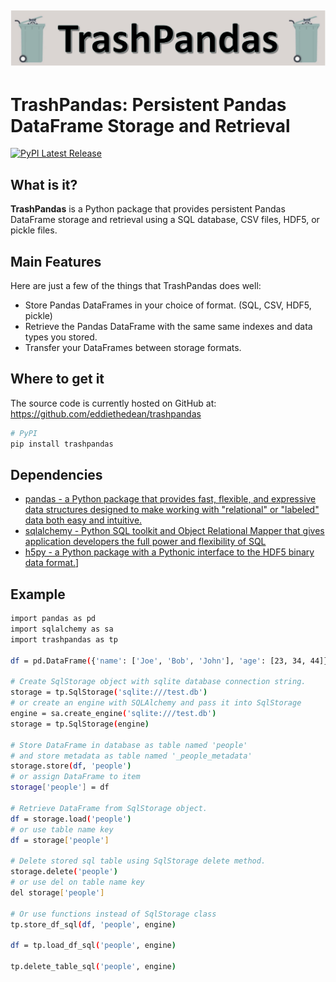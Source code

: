 ![TrashPandas Logo](https://raw.githubusercontent.com/eddiethedean/trashpandas/main/docs/trashpanda.svg)
-----------------

# TrashPandas: Persistent Pandas DataFrame Storage and Retrieval
[![PyPI Latest Release](https://img.shields.io/pypi/v/trashpandas.svg)](https://pypi.org/project/trashpandas/)

## What is it?

**TrashPandas** is a Python package that provides persistent Pandas DataFrame storage and retrieval using a SQL database, CSV files, HDF5, or pickle files.

## Main Features
Here are just a few of the things that TrashPandas does well:

  - Store Pandas DataFrames in your choice of format. (SQL, CSV, HDF5, pickle)
  - Retrieve the Pandas DataFrame with the same same indexes and data types you stored.
  - Transfer your DataFrames between storage formats.

## Where to get it
The source code is currently hosted on GitHub at:
https://github.com/eddiethedean/trashpandas

```sh
# PyPI
pip install trashpandas
```

## Dependencies
- [pandas - a Python package that provides fast, flexible, and expressive data structures designed to make working with "relational" or "labeled" data both easy and intuitive.](https://pandas.pydata.org/)
- [sqlalchemy - Python SQL toolkit and Object Relational Mapper that gives application developers the full power and flexibility of SQL](https://www.sqlalchemy.org/)
- [h5py - a Python package with a Pythonic interface to the HDF5 binary data format.](https://docs.h5py.org/)]



## Example
```sh
import pandas as pd
import sqlalchemy as sa
import trashpandas as tp

df = pd.DataFrame({'name': ['Joe', 'Bob', 'John'], 'age': [23, 34, 44]})

# Create SqlStorage object with sqlite database connection string.
storage = tp.SqlStorage('sqlite:///test.db')
# or create an engine with SQLAlchemy and pass it into SqlStorage
engine = sa.create_engine('sqlite:///test.db')
storage = tp.SqlStorage(engine)

# Store DataFrame in database as table named 'people'
# and store metadata as table named '_people_metadata'
storage.store(df, 'people') 
# or assign DataFrame to item
storage['people'] = df

# Retrieve DataFrame from SqlStorage object.
df = storage.load('people')
# or use table name key
df = storage['people']

# Delete stored sql table using SqlStorage delete method.
storage.delete('people')
# or use del on table name key
del storage['people']

# Or use functions instead of SqlStorage class
tp.store_df_sql(df, 'people', engine)

df = tp.load_df_sql('people', engine)

tp.delete_table_sql('people', engine)
```